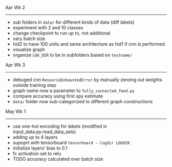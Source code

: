Apr Wk 2
**********
- sub folders in `data/` for different kinds of data (diff labels)
- experiment with 2 and 10 classes
- change checkpoint to run up to, not additional
- vary batch size
- hid2 to have 100 units and same architecture as hid1 if cnn is performed
- visualize graph
- organize `LOG_DIR` to be in subfolders based on `testname/`

Apr Wk 3
***********
- debuged cnn `ResourceExhaustedError` by manually zeroing out weights outside
    training step
- graph name now a parameter to `fully_connected_feed.py`
- compare accuracy using first spy estimate
- `data/` folder now sub-categorized to different graph constructions

May Wk 1
***********
- use one-hot encoding for labels (modified in input_data.py:read_data_sets)
- adding up to 4 layers
- supoprt with tensorboard `tensorboard --logdir LOGDIR`
- initialize layers' bias to 0.1
- fc activation set to relu
- TODO accuracy calculated over batch size

